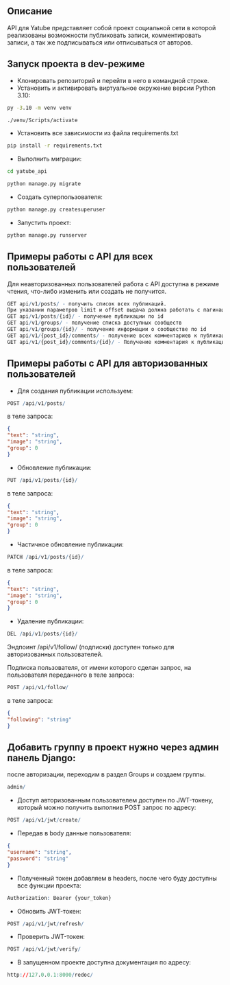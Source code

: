 ## Описание

API для Yatube представляет собой проект социальной сети в которой реализованы возможности 
публиковать записи, комментировать записи, а так же подписываться или отписываться от авторов.

## Запуск проекта в dev-режиме

- Клонировать репозиторий и перейти в него в командной строке.
- Установить и активировать виртуальное окружение версии Python 3.10:

```cmd
py -3.10 -m venv venv
```

```cmd
./venv/Scripts/activate
```

- Установить все зависимости из файла requirements.txt

```cmd
pip install -r requirements.txt
```

- Выполнить миграции:

```cmd
cd yatube_api
```

```cmd
python manage.py migrate
```

- Создать суперпользователя:

```bash
python manage.py createsuperuser
```

- Запустить проект:

```bash
python manage.py runserver
```

## Примеры работы с API для всех пользователей

Для неавторизованных пользователей работа с API доступна в режиме чтения, что-либо изменить или создать не получится.

```r
GET api/v1/posts/ - получить список всех публикаций.
При указании параметров limit и offset выдача должна работать с пагинацией
GET api/v1/posts/{id}/ - получение публикации по id
GET api/v1/groups/ - получение списка доступных сообществ
GET api/v1/groups/{id}/ - получение информации о сообществе по id
GET api/v1/{post_id}/comments/ - получение всех комментариев к публикации
GET api/v1/{post_id}/comments/{id}/ - Получение комментария к публикации по id
```

## Примеры работы с API для авторизованных пользователей

- Для создания публикации используем:

```r
POST /api/v1/posts/
```

в теле запроса:

```json
{
"text": "string",
"image": "string",
"group": 0
}
```

- Обновление публикации:

```r
PUT /api/v1/posts/{id}/
```

в теле запроса:

```json
{
"text": "string",
"image": "string",
"group": 0
}
```

- Частичное обновление публикации:

```r
PATCH /api/v1/posts/{id}/
```

в теле запроса:

```json
{
"text": "string",
"image": "string",
"group": 0
}
```

- Удаление публикации:

```r
DEL /api/v1/posts/{id}/
```
Эндпоинт /api/v1/follow/ (подписки) доступен только для авторизованных пользователей.

Подписка пользователя, от имени которого сделан запрос, на пользователя переданного в теле запроса:

```r
POST /api/v1/follow/
```

в теле запроса:

```json
{
"following": "string"
}
```

## Добавить группу в проект нужно через админ панель Django:

после авторизации, переходим в раздел Groups и создаем группы.

```r
admin/
```

- Доступ авторизованным пользователем доступен по JWT-токену, который можно получить выполнив POST запрос по адресу:

```r
POST /api/v1/jwt/create/
```

- Передав в body данные пользователя:

```json
{
"username": "string",
"password": "string"
}
```

- Полученный токен добавляем в headers, после чего буду доступны все функции проекта:

```r
Authorization: Bearer {your_token}
```

- Обновить JWT-токен:

```r
POST /api/v1/jwt/refresh/
```

- Проверить JWT-токен:

```r
POST /api/v1/jwt/verify/
```
- В запущенном проекте доступна документация по адресу:

```r
http://127.0.0.1:8000/redoc/
```
